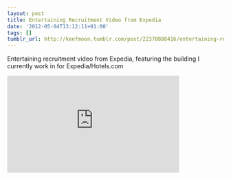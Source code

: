 ```yaml
---
layout: post
title: Entertaining Recruitment Video from Expedia
date: '2012-05-04T13:12:11+01:00'
tags: []
tumblr_url: http://keefmoon.tumblr.com/post/22378888416/entertaining-recruitment-video-from-expedia
---
```

Entertaining recruitment video from Expedia, featuring the building I currently work in for Expedia/Hotels.com

<iframe width="400" height="225"  id="youtube_iframe" src="https://www.youtube.com/embed/4ZGOHRrXfJk?feature=oembed&enablejsapi=1&origin=http://safe.txmblr.com&wmode=opaque" frameborder="0" allowfullscreen></iframe>
